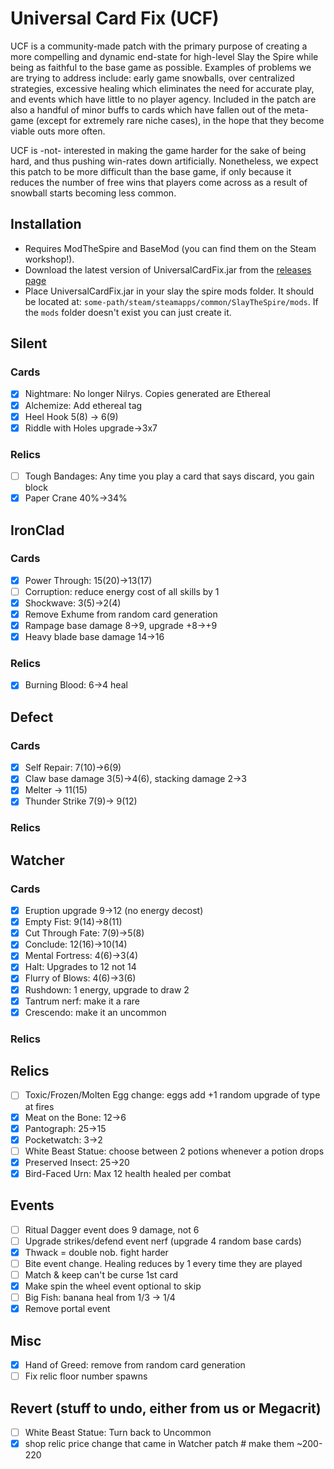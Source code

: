 # Universal Card Fix (UCF)

UCF is a community-made patch with the primary purpose of creating a more
compelling and dynamic end-state for high-level Slay the Spire while being as faithful to the base game as possible.
Examples of problems we are trying to address include: early game snowballs, over centralized strategies, excessive
healing which eliminates the need for accurate play, and events which have little to no player agency. Included in the
patch are also a handful of minor buffs to cards which have fallen out of the meta-game (except for extremely rare niche
cases), in the hope that they become viable outs more often.

UCF is -not- interested in making the game harder for the sake of being hard, and thus pushing win-rates down
artificially. Nonetheless, we expect this patch to be more difficult than the base game, if only because it reduces the
number of free wins that players come across as a result of snowball starts becoming less common.

## Installation

- Requires ModTheSpire and BaseMod (you can find them on the Steam workshop!).
- Download the latest version of UniversalCardFix.jar from
  the [releases page](https://github.com/slay-the-spire-balancing/universal-card-fix/releases)
- Place UniversalCardFix.jar in your slay the spire mods folder. It should be located
  at: `some-path/steam/steamapps/common/SlayTheSpire/mods`. If the `mods` folder doesn't exist you can just create it.

## Silent

### Cards

- [X] Nightmare: No longer Nilrys. Copies generated are Ethereal
- [X] Alchemize: Add ethereal tag
- [X] Heel Hook 5(8) -> 6(9)
- [X] Riddle with Holes upgrade->3x7

### Relics

- [ ] Tough Bandages: Any time you play a card that says discard, you gain block
- [X] Paper Crane 40%->34%

## IronClad

### Cards

- [X] Power Through: 15(20)->13(17)
- [ ] Corruption: reduce energy cost of all skills by 1
- [X] Shockwave: 3(5)->2(4)
- [X] Remove Exhume from random card generation
- [X] Rampage base damage 8->9, upgrade +8->+9
- [X] Heavy blade base damage 14->16

### Relics

- [X] Burning Blood: 6->4 heal

## Defect

### Cards

- [X] Self Repair: 7(10)->6(9)
- [X] Claw base damage 3(5)->4(6), stacking damage 2->3
- [X] Melter -> 11(15)
- [X] Thunder Strike 7(9)-> 9(12)

### Relics

## Watcher

### Cards

- [X] Eruption upgrade 9->12 (no energy decost)
- [X] Empty Fist: 9(14)->8(11)
- [X] Cut Through Fate: 7(9)->5(8)
- [X] Conclude: 12(16)->10(14)
- [X] Mental Fortress: 4(6)->3(4)
- [X] Halt: Upgrades to 12 not 14
- [X] Flurry of Blows: 4(6)->3(6)
- [X] Rushdown: 1 energy, upgrade to draw 2
- [X] Tantrum nerf: make it a rare
- [X] Crescendo: make it an uncommon

### Relics

## Relics

- [ ] Toxic/Frozen/Molten Egg change: eggs add +1 random upgrade of type at fires
- [X] Meat on the Bone: 12->6
- [X] Pantograph: 25->15
- [X] Pocketwatch: 3->2
- [ ] White Beast Statue: choose between 2 potions whenever a potion drops
- [X] Preserved Insect: 25->20
- [X] Bird-Faced Urn: Max 12 health healed per combat

## Events

- [ ] Ritual Dagger event does 9 damage, not 6
- [ ] Upgrade strikes/defend event nerf (upgrade 4 random base cards)
- [x] Thwack = double nob. fight harder
- [ ] Bite event change. Healing reduces by 1 every time they are played
- [ ] Match & keep can't be curse 1st card
- [x] Make spin the wheel event optional to skip
- [ ] Big Fish: banana heal from 1/3 -> 1/4
- [x] Remove portal event

## Misc

- [X] Hand of Greed: remove from random card generation
- [ ] Fix relic floor number spawns

## Revert (stuff to undo, either from us or Megacrit)

- [ ] White Beast Statue: Turn back to Uncommon
- [X] shop relic price change that came in Watcher patch # make them ~200-220
